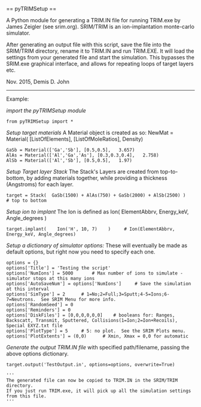 
== pyTRIMSetup ==

A Python module for generating a TRIM.IN file for running TRIM.exe by James Zeigler (see srim.org).
SRIM/TRIM is an ion-implantation monte-carlo simulator.

After generating an output file with this script, save the file into the SRIM/TRIM directory, rename it to TRIM.IN and run TRIM.EXE.  It will load the settings from your generated file and start the simulation.
This bypasses the SRIM.exe graphical interface, and allows for repeating loops of target layers etc.

Nov. 2015, Demis D. John

---------------------------------------------------------------
Example:

*import the pyTRIMSetup module*

    from pyTRIMSetup import *   


*Setup target materials*
A Material object is created as so:
  NewMat = Material(  [ListOfElements],  [ListOfMoleRatios],  Density)

    GaSb = Material(['Ga','Sb'], [0.5,0.5],   3.657)
    AlAs = Material(['Al','Ga','As'], [0.3,0.3,0.4],   2.758)
    AlSb = Material(['Al','Sb'], [0.5,0.5],   1.97)


*Setup Target layer Stack*
  The Stack's Layers are created from top-to-bottom, by adding materials together, 
  while providing a thickness (Angstroms) for each layer.

    target = Stack(  GaSb(1500) + AlAs(750) + GaSb(2000) + AlSb(2500) )     # top to bottom


*Setup ion to implant*
The Ion is defined as
  Ion(  ElementAbbrv, Energy_keV, Angle_degrees )
  
    target.implant(    Ion('H', 10, 7)    )     # Ion(ElementAbbrv, Energy_keV, Angle_degrees)


*Setup a dictionary of simulator options:*
  These will eventually be made as default options, but right now you need to specify each one.

    options = {}
    options['Title'] = 'Testing the script' 
    options['NumIons'] = 5000       # Max number of ions to simulate - simulator stops at this many ions
    options['AutoSaveNum'] = options['NumIons']     # Save the simulation at this interval
    options['SimType'] = 2      # 1=No;2=Full;3=Sputt;4-5=Ions;6-7=Neutrons.  See SRIM Menu for more info.
    options['RandomSeed'] = 0
    options['Reminders'] = 0
    options['DiskFiles'] = [0,0,0,0,0,0]    # booleans for: Ranges, Backscatt, Transmit, Sputtered, Collisions(1=Ion;2=Ion+Recoils), Special EXYZ.txt file
    options['PlotType'] = 5     # 5: no plot.  See the SRIM Plots menu.
    options['PlotExtents'] = (0,0)      # Xmin, Xmax = 0,0 for automatic



*Generate the output TRIM.IN file* with specified path/filename, passing the above options dictionary.

    target.output('TestOutput.in', options=options, overwrite=True)

    '''
    The generated file can now be copied to TRIM.IN in the SRIM/TRIM directory.
    If you just run TRIM.exe, it will pick up all the simulation settings from this file.
    '''
